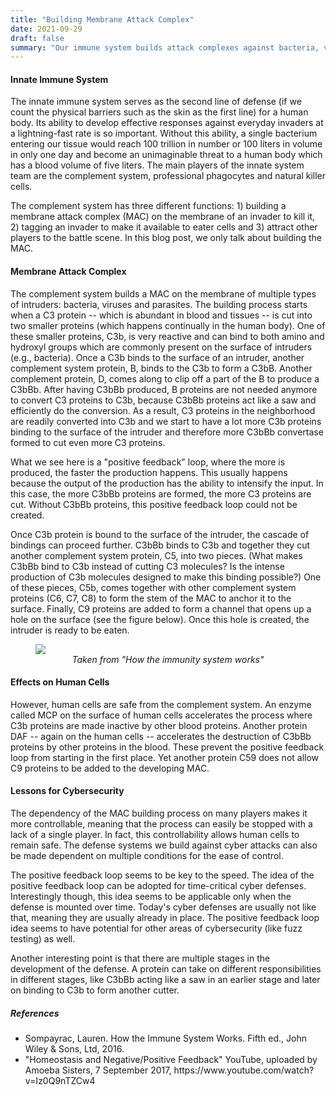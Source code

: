 ```yaml
---
title: "Building Membrane Attack Complex"
date: 2021-09-29
draft: false
summary: "Our immune system builds attack complexes against bacteria, viruses and parasites. How they are put into place and the mechanisms used along the way might offer lessons to the cybersecurity area."
---
```

<h4>Innate Immune System</h4>
<p>The innate immune system serves as the second line of defense (if we count the physical barriers such as the skin as the first line) for a human body. Its ability to develop effective responses against everyday invaders at a lightning-fast rate is so important. Without this ability, a single bacterium entering our tissue would reach 100 trillion in number or 100 liters in volume in only one day and become an unimaginable threat to a human body which has a blood volume of five liters. The main players of the innate system team are the complement system, professional phagocytes and natural killer cells.</p>
<p>
The complement system has three different functions: 1) building a membrane attack complex (MAC) on the membrane of an invader to kill it, 2) tagging an invader to make it available to eater cells and 3) attract other players to the battle scene. In this blog post, we only talk about building the MAC. 
</p>
<h4>Membrane Attack Complex</h4>
<p>
The complement system builds a MAC on the membrane of multiple types of intruders: bacteria, viruses and parasites. The building process starts when a C3 protein -- which is abundant in blood and tissues -- is cut into two smaller proteins (which happens continually in the human body). One of these smaller proteins, C3b, is very reactive and can bind to both amino and hydroxyl groups which are commonly present on the surface of intruders (e.g., bacteria). Once a C3b binds to the surface of an intruder, another complement system protein, B, binds to the C3b to form a C3bB. Another complement protein, D, comes along to clip off a part of the B to produce a C3bBb. After having C3bBb produced, B proteins are not needed anymore to convert C3 proteins to C3b, because C3bBb proteins act like a saw and efficiently do the conversion. As a result, C3 proteins in the neighborhood are readily converted into C3b and we start to have a lot more C3b proteins binding to the surface of the intruder and therefore more C3bBb convertase formed to cut even more C3 proteins. 
</p>
<p>
What we see here is a "positive feedback" loop, where the more is produced, the faster the production happens. This usually happens because the output of the production has the ability to intensify the input. In this case, the more C3bBb proteins are formed, the more C3 proteins are cut. Without C3bBb proteins, this positive feedback loop could not be created.
</p>
<p>
Once C3b protein is bound to the surface of the intruder, the cascade of bindings can proceed further. C3bBb binds to C3b and together they cut another complement system protein, C5, into two pieces. (What makes C3bBb bind to C3b instead of cutting C3 molecules? Is the intense production of C3b molecules designed to make this binding possible?) One of these pieces, C5b, comes together with other complement system proteins (C6, C7, C8) to form the stem of the MAC to anchor it to the surface. Finally, C9 proteins are added to form a channel that opens up a hole on the surface (see the figure below). Once this hole is created, the intruder is ready to be eaten.
</p>
<figure>
<img src="/mac.png">
<figcaption style="text-align: center; font-style: italic">Taken from "How the immunity system works"</figcaption>
</figure>
<h4>Effects on Human Cells</h4>
<p>
However, human cells are safe from the complement system. An enzyme called MCP on the surface of human cells accelerates the process where C3b proteins are made inactive by other blood proteins. Another protein DAF -- again on the human cells -- accelerates the destruction of C3bBb proteins by other proteins in the blood. These prevent the positive feedback loop from starting in the first place. Yet another protein C59 does not allow C9 proteins to be added to the developing MAC. 
</p>

<h4>Lessons for Cybersecurity</h4>
<p>
The dependency of the MAC building process on many players makes it more controllable, meaning that the process can easily be stopped with a lack of a single player. In fact, this controllability allows human cells to remain safe. The defense systems we build against cyber attacks can also be made dependent on multiple conditions for the ease of control.  

The positive feedback loop seems to be key to the speed. The idea of the positive feedback loop can be adopted for time-critical cyber defenses. Interestingly though, this idea seems to be applicable only when the defense is mounted over time. Today's cyber defenses are usually not like that, meaning they are usually already in place. The positive feedback loop idea seems to have potential for other areas of cybersecurity (like fuzz testing) as well. 

Another interesting point is that there are multiple stages in the development of the defense. A protein can take on different responsibilities in different stages, like C3bBb acting like a saw in an earlier stage and later on binding to C3b to form another cutter.
</p>


<h5>References</h5>
<ul>
<li>Sompayrac, Lauren. How the Immune System Works. Fifth ed., John Wiley & Sons, Ltd, 2016.</il>
<li>"Homeostasis and Negative/Positive Feedback" YouTube, uploaded by Amoeba Sisters, 7 September 2017, https://www.youtube.com/watch?v=Iz0Q9nTZCw4</il>
</ul>
